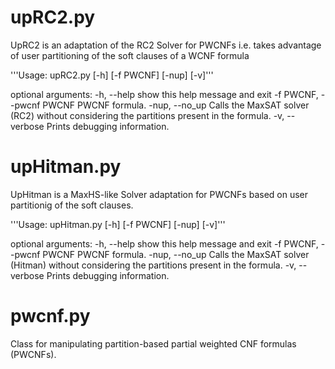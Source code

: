 upRC2.py
============

UpRC2 is an adaptation of the RC2 Solver for PWCNFs i.e. takes advantage of user partitioning of the soft clauses of a WCNF formula

'''Usage: upRC2.py [-h] [-f PWCNF] [-nup] [-v]'''

optional arguments:
  -h, --help            show this help message and exit
  -f PWCNF, --pwcnf PWCNF
                        PWCNF formula.
  -nup, --no_up         Calls the MaxSAT solver (RC2) without considering the partitions present in the formula.
  -v, --verbose         Prints debugging information.


upHitman.py
============

UpHitman is a MaxHS-like Solver adaptation for PWCNFs based on user partitionig of the soft clauses.

'''Usage: upHitman.py [-h] [-f PWCNF] [-nup] [-v]'''

optional arguments:
  -h, --help            show this help message and exit
  -f PWCNF, --pwcnf PWCNF
                        PWCNF formula.
  -nup, --no_up         Calls the MaxSAT solver (Hitman) without considering the partitions present in the formula.
  -v, --verbose         Prints debugging information.


pwcnf.py
============

Class for manipulating partition-based partial weighted CNF formulas (PWCNFs). 